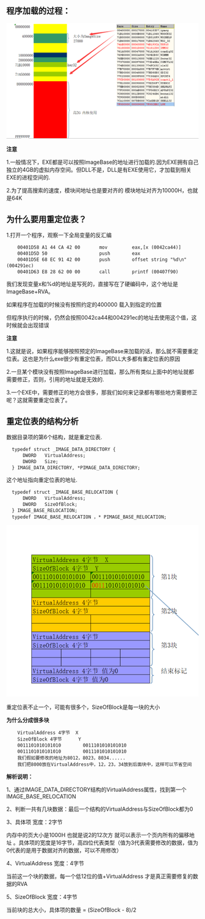 程序加载的过程：
---

![](https://raw.githubusercontent.com/Whitebird0/tuchuang/main/QQ%E6%88%AA%E5%9B%BE20220203205450.png)

**注意**

1.一般情况下，EXE都是可以按照ImageBase的地址进行加载的.因为EXE拥有自己独立的4GB的虚拟内存空间。但DLL不是，DLL是有EXE使用它，才加载到相关EXE的进程空间的.

2.为了提高搜索的速度，模块间地址也是要对齐的 模块地址对齐为10000H，也就是64K

为什么要用重定位表？
---

1.打开一个程序，观察一下全局变量的反汇编

        00401D58 A1 44 CA 42 00       mov         eax,[x (0042ca44)]			
        00401D5D 50                   push        eax			
        00401D5E 68 EC 91 42 00       push        offset string "%d\n" (004291ec)			
        00401D63 E8 28 62 00 00       call        printf (00407f90)			
			
我们发现变量x和%d的地址是写死的，直接写在了硬编码中，这个地址是 ImageBase+RVA。

如果程序在加载的时候没有按照约定的400000 载入到指定的位置

但程序执行的时候，仍然会按照0042ca44和004291ec的地址去使用这个值，这时候就会出现错误

**注意**

1.这就是说，如果程序能够按照预定的ImageBase来加载的话，那么就不需要重定位表。这也是为什么exe很少有重定位表，而DLL大多都有重定位表的原因

2.一旦某个模块没有按照ImageBase进行加载，那么所有类似上面中的地址就都需要修正，否则，引用的地址就是无效的.

3.一个EXE中，需要修正的地方会很多，那我们如何来记录都有哪些地方需要修正呢？这就需要重定位表了。

重定位表的结构分析
---

数据目录项的第6个结构，就是重定位表.

      typedef struct _IMAGE_DATA_DIRECTORY {					
          DWORD   VirtualAddress;					
          DWORD   Size;					
      } IMAGE_DATA_DIRECTORY, *PIMAGE_DATA_DIRECTORY;					

这个地址指向重定位表的地址.

      typedef struct _IMAGE_BASE_RELOCATION {						
          DWORD   VirtualAddress;						
          DWORD   SizeOfBlock;						
      } IMAGE_BASE_RELOCATION;						
      typedef IMAGE_BASE_RELOCATION ，* PIMAGE_BASE_RELOCATION;						

![](https://raw.githubusercontent.com/Whitebird0/tuchuang/main/QQ%E6%88%AA%E5%9B%BE20220203214110.png)

重定位表不止一个，可能有很多个，SizeOfBlock是每一块的大小

**为什么分成很多块**

        VirtualAddress 4字节  X 			
        SizeOfBlock 4字节		 Y	
        0011101010101010		0011101010101010	
        0011101010101010		0011101010101010	
        我们假如要修改的地址为8012，8023，8034......
        我们把8000放在VirtualAddress中，12，23，34放到后面块中，这样可以节省空间
        
**解析说明：**

1、通过IMAGE_DATA_DIRECTORY结构的VirtualAddress属性，找到第一个IMAGE_BASE_RELOCATION

2、判断一共有几块数据：最后一个结构的VirtualAddress与SizeOfBlock都为0

3、具体项 宽度：2字节

 内存中的页大小是1000H 也就是说2的12次方 就可以表示一个页内所有的偏移地址 。具体项的宽度是16字节，高四位代表类型（值为3代表需要修改的数据，值为0代表的是用于数据对齐的数据，可以不用修改）

4、VirtualAddress 宽度：4字节

当前这一个块的数据，每一个低12位的值+VirtualAddress 才是真正需要修复的数据的RVA

5、SizeOfBlock 宽度：4字节

当前块的总大小，具体项的数量 = (SizeOfBlock - 8)/2 

			
